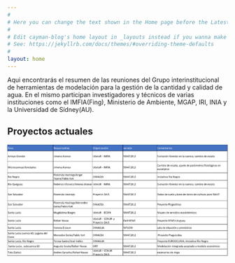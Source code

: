 ```yaml
---
#
# Here you can change the text shown in the Home page before the Latest Posts section.
#
# Edit cayman-blog's home layout in _layouts instead if you wanna make some changes
# See: https://jekyllrb.com/docs/themes/#overriding-theme-defaults
#
layout: home
---
```


Aqui encontrarás el resumen de las reuniones del Grupo interinstitucional de herramientas de modelación para la gestión de la cantidad y calidad de agua. En el mismo participan investigadores y técnicos de varias instituciones como el IMFIA(Fing), Ministerio de Ambiente, MGAP, IRI, INIA y la Universidad de Sídney(AU).

## Proyectos actuales

![tabla con descripcion](/images/tablagrupo.png)



